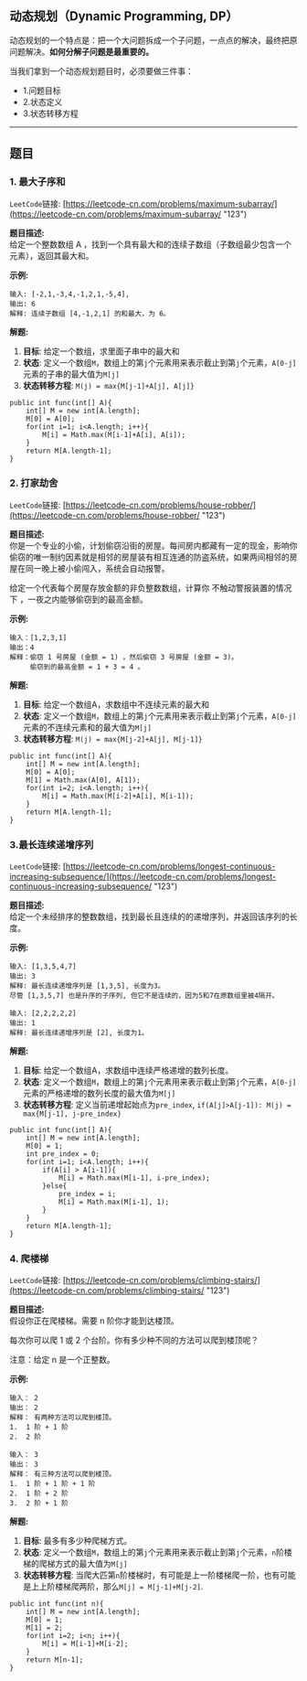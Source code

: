 
## 动态规划（Dynamic Programming, DP）

动态规划的一个特点是：把一个大问题拆成一个子问题，一点点的解决，最终把原问题解决。**如何分解子问题是最重要的。**

当我们拿到一个动态规划题目时，必须要做三件事：
- 1.问题目标
- 2.状态定义
- 3.状态转移方程

-------------------------------------------------------------
## 题目

### 1. 最大子序和
``LeetCode``链接: [https://leetcode-cn.com/problems/maximum-subarray/](https://leetcode-cn.com/problems/maximum-subarray/ "123")

**题目描述:**<br/>
给定一个整数数组 A ，找到一个具有最大和的连续子数组（子数组最少包含一个元素），返回其最大和。

**示例:**<br/>
```
输入: [-2,1,-3,4,-1,2,1,-5,4],
输出: 6
解释: 连续子数组 [4,-1,2,1] 的和最大，为 6。
```

**解题:**<br/>

1. **目标**: 给定一个数组，求里面子串中的最大和
2. **状态**: 定义一个数组``M``，数组上的第``j``个元素用来表示截止到第``j``个元素，``A[0-j]``元素的子串的最大值为``M[j]``
3. **状态转移方程**: ``M(j) = max{M[j-1]+A[j], A[j]}``

```
public int func(int[] A){
    int[] M = new int[A.length];
    M[0] = A[0];
    for(int i=1; i<A.length; i++){
        M[i] = Math.max(M[i-1]+A[i], A[i]);
    }
    return M[A.length-1];
}

```

### 2. 打家劫舍
``LeetCode``链接: [https://leetcode-cn.com/problems/house-robber/](https://leetcode-cn.com/problems/house-robber/ 
 "123")


**题目描述:**<br/>
你是一个专业的小偷，计划偷窃沿街的房屋。每间房内都藏有一定的现金，影响你偷窃的唯一制约因素就是相邻的房屋装有相互连通的防盗系统，如果两间相邻的房屋在同一晚上被小偷闯入，系统会自动报警。

给定一个代表每个房屋存放金额的非负整数数组，计算你 不触动警报装置的情况下 ，一夜之内能够偷窃到的最高金额。

**示例:**<br/>
```
输入：[1,2,3,1]
输出：4
解释：偷窃 1 号房屋 (金额 = 1) ，然后偷窃 3 号房屋 (金额 = 3)。
     偷窃到的最高金额 = 1 + 3 = 4 。
```

**解题:**<br/>

1. **目标**: 给定一个数组A，求数组中不连续元素的最大和
2. **状态**: 定义一个数组``M``，数组上的第``j``个元素用来表示截止到第``j``个元素，``A[0-j]``元素的不连续元素和的最大值为``M[j]``
3. **状态转移方程**: ``M(j) = max{M[j-2]+A[j], M[j-1]}``

```
public int func(int[] A){
    int[] M = new int[A.length];
    M[0] = A[0];
    M[1] = Math.max(A[0], A[1]);
    for(int i=2; i<A.length; i++){
        M[i] = Math.max(M[i-2]+A[i], M[i-1]);
    }
    return M[A.length-1];
}
```

### 3.最长连续递增序列
``LeetCode``链接: [https://leetcode-cn.com/problems/longest-continuous-increasing-subsequence/](https://leetcode-cn.com/problems/longest-continuous-increasing-subsequence/  "123")


**题目描述:**<br/>
给定一个未经排序的整数数组，找到最长且连续的的递增序列，并返回该序列的长度。 

**示例:**<br/>
```
输入: [1,3,5,4,7]
输出: 3
解释: 最长连续递增序列是 [1,3,5], 长度为3。
尽管 [1,3,5,7] 也是升序的子序列, 但它不是连续的，因为5和7在原数组里被4隔开。 
```

```
输入: [2,2,2,2,2]
输出: 1
解释: 最长连续递增序列是 [2], 长度为1。
```

**解题:**<br/>

1. **目标**: 给定一个数组A，求数组中连续严格递增的数列长度。
2. **状态**: 定义一个数组``M``，数组上的第``j``个元素用来表示截止到第``j``个元素，``A[0-j]``元素的严格递增的数列长度的最大值为``M[j]``
3. **状态转移方程**: 定义当前递增起始点为``pre_index``,  ``if(A[j]>A[j-1]): M(j) = max{M[j-1], j-pre_index}``

```
public int func(int[] A){
    int[] M = new int[A.length];
    M[0] = 1;
    int pre_index = 0;
    for(int i=1; i<A.length; i++){
        if(A[i] > A[i-1]){
            M[i] = Math.max(M[i-1], i-pre_index);
        }else{
            pre_index = i;
            M[i] = Math.max(M[i-1], 1);
        }
    }
    return M[A.length-1];
}
```

### 4. 爬楼梯
``LeetCode``链接: [https://leetcode-cn.com/problems/climbing-stairs/](https://leetcode-cn.com/problems/climbing-stairs/  "123")


**题目描述:**<br/>
假设你正在爬楼梯。需要 n 阶你才能到达楼顶。

每次你可以爬 1 或 2 个台阶。你有多少种不同的方法可以爬到楼顶呢？

注意：给定 n 是一个正整数。

**示例:**<br/>
```
输入： 2
输出： 2
解释： 有两种方法可以爬到楼顶。
1.  1 阶 + 1 阶
2.  2 阶 
```

```
输入： 3
输出： 3
解释： 有三种方法可以爬到楼顶。
1.  1 阶 + 1 阶 + 1 阶
2.  1 阶 + 2 阶
3.  2 阶 + 1 阶
```

**解题:**<br/>

1. **目标**: 最多有多少种爬梯方式。
2. **状态**: 定义一个数组``M``，数组上的第``j``个元素用来表示截止到第``j``个元素，``n``阶楼梯的爬梯方式的最大值为``M[j]``
3. **状态转移方程**: 当爬大匹第``n``阶楼梯时，有可能是上一阶楼梯爬一阶，也有可能是上上阶楼梯爬两阶，那么``M[j] = M[j-1]+M[j-2]``.

```
public int func(int n){
    int[] M = new int[A.length];
    M[0] = 1;
    M[1] = 2;
    for(int i=2; i<n; i++){
        M[i] = M[i-1]+M[i-2];
    }
    return M[n-1];
}
```





















